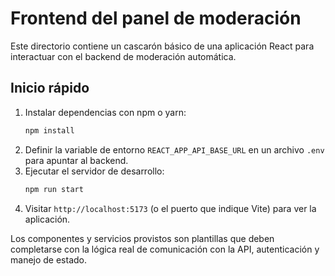 # Frontend del panel de moderación

Este directorio contiene un cascarón básico de una aplicación React para interactuar con el backend de moderación automática.

## Inicio rápido

1. Instalar dependencias con npm o yarn:
   ```bash
   npm install
   ```
2. Definir la variable de entorno `REACT_APP_API_BASE_URL` en un archivo `.env` para apuntar al backend.
3. Ejecutar el servidor de desarrollo:
   ```bash
   npm run start
   ```
4. Visitar `http://localhost:5173` (o el puerto que indique Vite) para ver la aplicación.

Los componentes y servicios provistos son plantillas que deben completarse con la lógica real de comunicación con la API, autenticación y manejo de estado.